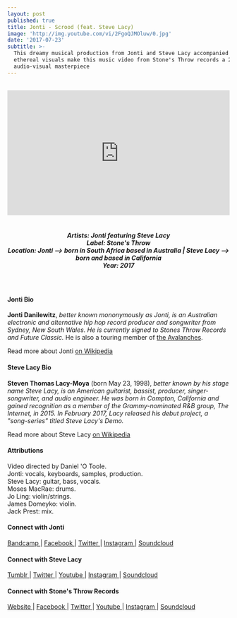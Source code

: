 ```yaml
---
layout: post
published: true
title: Jonti - Scrood (feat. Steve Lacy)
image: 'http://img.youtube.com/vi/2FgoQJMOluw/0.jpg'
date: '2017-07-23'
subtitle: >-
  This dreamy musical production from Jonti and Steve Lacy accompanied by
  ethereal visuals make this music video from Stone's Throw records a 202 second
  audio-visual masterpiece
---
```

<style>.embed-container { position: relative; padding-bottom: 56.25%; height: 0; overflow: hidden; max-width: 100%; } .embed-container iframe, .embed-container object, .embed-container embed { position: absolute; top: 0; left: 0; width: 100%; height: 100%; }</style><br />
<div class="embed-container">
<iframe allowfullscreen="" frameborder="0" height="315" src="https://www.youtube.com/embed/2FgoQJMOluw" width="560"></iframe></div>
<br>
<h5 style="text-align: center;">
Artists: Jonti featuring Steve Lacy <br>
Label: Stone's Throw <br>
Location: Jonti --> born in South Africa based in Australia | Steve Lacy --> born and based in California <br>
Year: 2017
</h5>
<br>


#### Jonti Bio

**Jonti Danilewitz**, *better known mononymously as Jonti, is an Australian electronic and alternative hip hop record producer and songwriter from Sydney, New South Wales. He is currently signed to Stones Throw Records and Future Classic.* He is also a touring member of [the Avalanches](http://www.rwz.io/the-avalanches-subways/).

Read more about Jonti [on Wikipedia](https://en.wikipedia.org/wiki/Jonti)

#### Steve Lacy Bio

**Steven Thomas Lacy-Moya** (born May 23, 1998), *better known by his stage name Steve Lacy, is an American guitarist, bassist, producer, singer-songwriter, and audio engineer. He was born in Compton, California and gained recognition as a member of the Grammy-nominated R&B group, The Internet, in 2015. In February 2017, Lacy released his debut project, a "song-series" titled Steve Lacy's Demo.*

Read more about Steve Lacy [on Wikipedia](http://bit.ly/2tSuFXR)

#### Attributions

Video directed by Daniel 'O Toole. <br> 
Jonti: vocals, keyboards, samples, production. <br>
Steve Lacy: guitar, bass, vocals. <br>
Moses MacRae: drums. <br>
Jo Ling: violin/strings. <br>
James Domeyko: violin. <br>
Jack Prest: mix.

#### Connect with Jonti

<a class="fa fa-bandcamp" href="https://jontidanilewitz.bandcamp.com/" target="_blank"> Bandcamp </a> |
<a class="fa fa-facebook" href="https://www.facebook.com/jontidanimals" target="_blank"> Facebook </a> |
<a class="fa fa-twitter" href="https://twitter.com/Jonti_Danimals" target="_blank"> Twitter </a> |
<a class="fa fa-instagram" href="https://www.instagram.com/jontidanimals" target="_blank"> Instagram </a> |
<a class="fa fa-soundcloud" href="https://soundcloud.com/jontidanimals" target="_blank"> Soundcloud </a> 

#### Connect with Steve Lacy

<a class="fa fa-tumblr" href="http://steve-lacy.tumblr.com/" target="_blank"> Tumblr </a> |
<a class="fa fa-twitter" href="https://twitter.com/stevelacys" target="_blank"> Twitter </a> |
<a class="fa fa-youtube" href="https://www.youtube.com/channel/UCRt1A0W4iZfvsOhAH1yft2Q" target="_blank"> Youtube </a> |
<a class="fa fa-instagram" href="https://www.instagram.com/steve.lacy/" target="_blank"> Instagram </a> |
<a class="fa fa-soundcloud" href="https://soundcloud.com/steevlacy" target="_blank"> Soundcloud </a> 

#### Connect with Stone's Throw Records

<a class="fa fa-globe" href="http://www.stonesthrow.com/" target="_blank"> Website </a> |
<a class="fa fa-facebook" href="https://www.facebook.com/stonesthrow" target="_blank"> Facebook </a> |
<a class="fa fa-twitter" href="https://twitter.com/stonesthrow" target="_blank"> Twitter </a> |
<a class="fa fa-youtube" href="https://www.youtube.com/channel/UC0L0PDO9kUS46JC1wEjLEbg" target="_blank"> Youtube </a> |
<a class="fa fa-instagram" href="https://www.instagram.com/stonesthrow" target="_blank"> Instagram </a> |
<a class="fa fa-soundcloud" href="https://soundcloud.com/stonesthrow" target="_blank"> Soundcloud </a>
